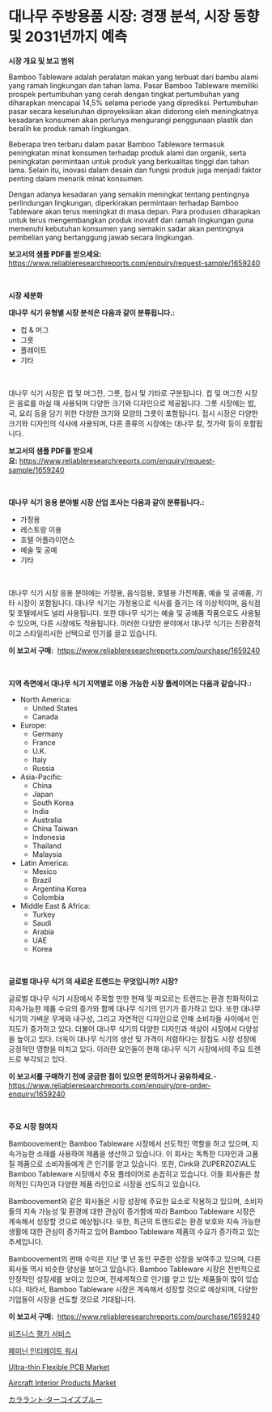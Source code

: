 <p><h1>대나무 주방용품 시장: 경쟁 분석, 시장 동향 및 2031년까지 예측</h1></p><p><strong>시장 개요 및 보고 범위</strong></p>
<p><p>Bamboo Tableware adalah peralatan makan yang terbuat dari bambu alami yang ramah lingkungan dan tahan lama. Pasar Bamboo Tableware memiliki prospek pertumbuhan yang cerah dengan tingkat pertumbuhan yang diharapkan mencapai 14,5% selama periode yang diprediksi. Pertumbuhan pasar secara keseluruhan diproyeksikan akan didorong oleh meningkatnya kesadaran konsumen akan perlunya mengurangi penggunaan plastik dan beralih ke produk ramah lingkungan.</p><p>Beberapa tren terbaru dalam pasar Bamboo Tableware termasuk peningkatan minat konsumen terhadap produk alami dan organik, serta peningkatan permintaan untuk produk yang berkualitas tinggi dan tahan lama. Selain itu, inovasi dalam desain dan fungsi produk juga menjadi faktor penting dalam menarik minat konsumen.</p><p>Dengan adanya kesadaran yang semakin meningkat tentang pentingnya perlindungan lingkungan, diperkirakan permintaan terhadap Bamboo Tableware akan terus meningkat di masa depan. Para produsen diharapkan untuk terus mengembangkan produk inovatif dan ramah lingkungan guna memenuhi kebutuhan konsumen yang semakin sadar akan pentingnya pembelian yang bertanggung jawab secara lingkungan.</p></p>
<p><strong>보고서의 샘플 PDF를 받으세요:</strong> <a href="https://www.reliableresearchreports.com/enquiry/request-sample/1659240">https://www.reliableresearchreports.com/enquiry/request-sample/1659240</a></p>
<p>&nbsp;</p>
<p><strong>시장 세분화</strong></p>
<p><strong>대나무 식기 유형별 시장 분석은 다음과 같이 분류됩니다.:</strong></p>
<p><ul><li>컵 & 머그</li><li>그릇</li><li>플레이트</li><li>기타</li></ul></p>
<p>&nbsp;</p>
<p><p>대나무 식기 시장은 컵 및 머그잔, 그릇, 접시 및 기타로 구분됩니다. 컵 및 머그잔 시장은 음료를 마실 때 사용되며 다양한 크기와 디자인으로 제공됩니다. 그릇 시장에는 밥, 국, 요리 등을 담기 위한 다양한 크기와 모양의 그릇이 포함됩니다. 접시 시장은 다양한 크기와 디자인의 식사에 사용되며, 다른 종류의 시장에는 대나무 칼, 젓가락 등이 포함됩니다.</p></p>
<p><strong>보고서의 샘플 PDF를 받으세요:</strong>&nbsp;<a href="https://www.reliableresearchreports.com/enquiry/request-sample/1659240">https://www.reliableresearchreports.com/enquiry/request-sample/1659240</a></p>
<p>&nbsp;</p>
<p><strong> 대나무 식기 응용 분야별 시장 산업 조사는 다음과 같이 분류됩니다.:</strong></p>
<p><ul><li>가정용</li><li>레스토랑 이용</li><li>호텔 어플라이언스</li><li>예술 및 공예</li><li>기타</li></ul></p>
<p>&nbsp;</p>
<p><p>대나무 식기 시장 응용 분야에는 가정용, 음식점용, 호텔용 가전제품, 예술 및 공예품, 기타 시장이 포함됩니다. 대나무 식기는 가정용으로 식사를 즐기는 데 이상적이며, 음식점 및 호텔에서도 널리 사용됩니다. 또한 대나무 식기는 예술 및 공예품 작품으로도 사용될 수 있으며, 다른 시장에도 적용됩니다. 이러한 다양한 분야에서 대나무 식기는 친환경적이고 스타일리시한 선택으로 인기를 끌고 있습니다.</p></p>
<p><strong>이 보고서 구매:</strong>&nbsp; <a href="https://www.reliableresearchreports.com/purchase/1659240">https://www.reliableresearchreports.com/purchase/1659240</a></p>
<p>&nbsp;</p>
<p><strong>지역 측면에서 대나무 식기 지역별로 이용 가능한 시장 플레이어는 다음과 같습니다.:</strong></p>
<p><ul>
    <li>
        North America:
        <ul>
            <li>United States</li>
            <li>Canada</li>
        </ul>
    </li>
    <li>
        Europe:
        <ul>
            <li>Germany</li>
            <li>France</li>
            <li>U.K.</li>
            <li>Italy</li>
            <li>Russia</li>
        </ul>
    </li>
    <li>
        Asia-Pacific:
        <ul>
            <li>China</li>
            <li>Japan</li>
            <li>South Korea</li>
            <li>India</li>
            <li>Australia</li>
            <li>China Taiwan</li>
            <li>Indonesia</li>
            <li>Thailand</li>
            <li>Malaysia</li>
        </ul>
    </li>
    <li>
        Latin America:
        <ul>
            <li>Mexico</li>
            <li>Brazil</li>
            <li>Argentina Korea</li>
            <li>Colombia</li>
        </ul>
    </li>
    <li>
        Middle East & Africa:
        <ul>
            <li>Turkey</li>
            <li>Saudi</li>
            <li>Arabia</li>
            <li>UAE</li>
            <li>Korea</li>
        </ul>
    </li>
    </ul></p>
<p>&nbsp;</p>
<p><strong>글로벌 대나무 식기 의 새로운 트렌드는 무엇입니까? 시장?</strong></p>
<p><p>글로벌 대나무 식기 시장에서 주목할 만한 현재 및 떠오르는 트렌드는 환경 친화적이고 지속가능한 제품 수요의 증가와 함께 대나무 식기의 인기가 증가하고 있다. 또한 대나무 식기의 가벼운 무게와 내구성, 그리고 자연적인 디자인으로 인해 소비자들 사이에서 인지도가 증가하고 있다. 더불어 대나무 식기의 다양한 디자인과 색상이 시장에서 다양성을 높이고 있다. 더욱이 대나무 식기의 생산 및 가격이 저렴하다는 장점도 시장 성장에 긍정적인 영향을 미치고 있다. 이러한 요인들이 현재 대나무 식기 시장에서의 주요 트렌드로 부각되고 있다.</p></p>
<p><strong>이 보고서를 구매하기 전에 궁금한 점이 있으면 문의하거나 공유하세요.</strong>- <a href="https://www.reliableresearchreports.com/enquiry/pre-order-enquiry/1659240">https://www.reliableresearchreports.com/enquiry/pre-order-enquiry/1659240</a></p>
<p>&nbsp;</p>
<p><strong>주요 시장 참여자</strong></p>
<p><p>Bamboovement는 Bamboo Tableware 시장에서 선도적인 역할을 하고 있으며, 지속가능한 소재를 사용하여 제품을 생산하고 있습니다. 이 회사는 독특한 디자인과 고품질 제품으로 소비자들에게 큰 인기를 얻고 있습니다. 또한, Cink와 ZUPERZOZIAL도 Bamboo Tableware 시장에서 주요 플레이어로 손꼽히고 있습니다. 이들 회사들은 창의적인 디자인과 다양한 제품 라인으로 시장을 선도하고 있습니다.</p><p>Bamboovement와 같은 회사들은 시장 성장에 주요한 요소로 작용하고 있으며, 소비자들의 지속 가능성 및 환경에 대한 관심이 증가함에 따라 Bamboo Tableware 시장은 계속해서 성장할 것으로 예상됩니다. 또한, 최근의 트렌드로는 환경 보호와 지속 가능한 생활에 대한 관심이 증가하고 있어 Bamboo Tableware 제품의 수요가 증가하고 있는 추세입니다.</p><p>Bamboovement의 판매 수익은 지난 몇 년 동안 꾸준한 성장을 보여주고 있으며, 다른 회사들 역시 비슷한 양상을 보이고 있습니다. Bamboo Tableware 시장은 전반적으로 안정적인 성장세를 보이고 있으며, 전세계적으로 인기를 얻고 있는 제품들이 많이 있습니다. 따라서, Bamboo Tableware 시장은 계속해서 성장할 것으로 예상되며, 다양한 기업들이 시장을 선도할 것으로 기대됩니다.</p></p>
<p><strong>이 보고서 구매:</strong>&nbsp;&nbsp;<a href="https://www.reliableresearchreports.com/purchase/1659240">https://www.reliableresearchreports.com/purchase/1659240</a></p>
<p><p><a href="https://github.com/Tristiarton768456/Market-Research-Report-List-1/blob/main/259268512565.md">비즈니스 평가 서비스</a></p><p><a href="https://github.com/vsoq0zknh59/Market-Research-Report-List-1/blob/main/325449312564.md">페미닌 인티메이트 워시</a></p><p><a href="https://github.com/globismark/Market-Research-Report-List-2/blob/main/ultra-thin-flexible-pcb-market.md">Ultra-thin Flexible PCB Market</a></p><p><a href="https://issuu.com/reportprime-2/docs/aircraft-interior-products-market-size-2030.pptx">Aircraft Interior Products Market</a></p><p><a href="https://github.com/MosesSpinka1914/Market-Research-Report-List-1/blob/main/511991913654.md">カララント:ターコイズブルー</a></p></p>

